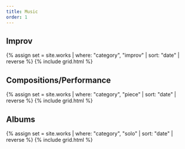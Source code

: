 ```yaml
---
title: Music
order: 1
---
```

## Improv

{% assign set = site.works | where: "category", "improv" | sort: "date" | reverse %}
{% include grid.html %}

## Compositions/Performance

{% assign set = site.works | where: "category", "piece" | sort: "date" | reverse %}
{% include grid.html %}

## Albums
{% assign set = site.works | where: "category", "solo" | sort: "date" | reverse %}
{% include grid.html %}
